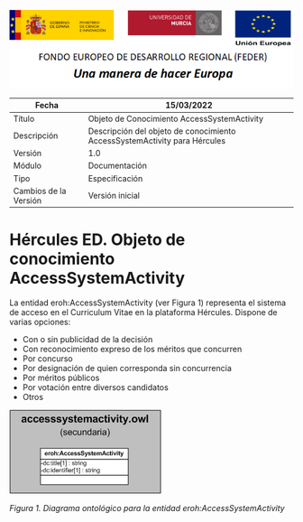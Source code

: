 ![](../../Docs/media/CabeceraDocumentosMD.png)

| Fecha         | 15/03/2022                                                   |
| ------------- | ------------------------------------------------------------ |
|Título|Objeto de Conocimiento AccessSystemActivity| 
|Descripción|Descripción del objeto de conocimiento AccessSystemActivity para Hércules|
|Versión|1.0|
|Módulo|Documentación|
|Tipo|Especificación|
|Cambios de la Versión|Versión inicial|

# Hércules ED. Objeto de conocimiento AccessSystemActivity

La entidad eroh:AccessSystemActivity (ver Figura 1) representa el sistema de acceso en el Curriculum Vitae en la plataforma Hércules. Dispone de varias opciones:
- Con o sin publicidad de la decisión
- Con reconocimiento expreso de los méritos que concurren
- Por concurso
- Por designación de quien corresponda sin concurrencia
- Por méritos públicos
- Por votación entre diversos candidatos
- Otros

![](../../Docs/media/ObjetosDeConocimiento/AccessSystemActivity.png)

*Figura 1. Diagrama ontológico para la entidad eroh:AccessSystemActivity*

